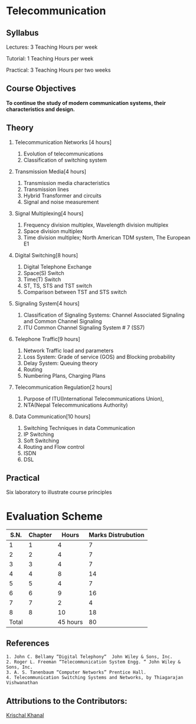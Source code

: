 # Telecommunication
## Syllabus

Lectures: 3 Teaching Hours per week

Tutorial: 1 Teaching Hours per week

Practical: 3 Teaching Hours per two weeks

## Course Objectives

**To continue the study of modern communication systems, their characteristics and design.**

## Theory

1. Telecommunication Networks [4 hours]
    1. Evolution of telecommunications
    2. Classification of switching system

2. Transmission Media[4 hours]
    1. Transmission media characteristics
    2. Transmission lines
    3. Hybrid Transformer and circuits
    4. Signal and noise measurement

3. Signal Multiplexing[4 hours]
    1. Frequency division multiplex, Wavelength division multiplex
    2. Space division multiplex
    3. Time division multiplex; North American TDM system, The European E1

4. Digital Switching[8 hours]
    1. Digital Telephone Exchange
    2. Space(S) Switch
    3. Time(T) Switch
    4. ST, TS, STS and TST switch
    5. Comparison between TST and STS switch

5. Signaling System[4 hours]
    1. Classification of Signaling Systems: Channel Associated Signaling and Common Channel Signaling
    2. ITU Common Channel Signaling System # 7 (SS7)

6. Telephone Traffic[9 hours]
    1. Network Traffic load and parameters
    2. Loss System: Grade of service (GOS)  and Blocking probability
    3. Delay System:  Queuing theory
    4. Routing
    5. Numbering Plans, Charging Plans

7. Telecommunication Regulation[2 hours]
    1. Purpose of ITU(International Telecommunications Union),
    2. NTA(Nepal Telecommunications Authority)

8. Data Communication[10 hours]
    1. Switching Techniques in data Communication
    2. IP Switching
    3. Soft Switching
    4. Routing and Flow control
    5. ISDN
    6. DSL

## Practical

Six laboratory to illustrate course principles

# Evaluation Scheme

| S.N.  | Chapter       | Hours          | Marks Distrubution     |
| ----- | ------------- | -------------- | ---------------------- |
| 1     | 1             |  4             |    7                   |
| 2     | 2             |  4             |    7                   |
| 3     | 3             |  4             |    7                   |
| 4     | 4             |  8             |   14                   |
| 5     | 5             |  4             |    7                   |
| 6     | 6             |  9             |   16                   |
| 7     | 7             |  2             |    4                   |
| 8     | 8             | 10             |   18                   |
| Total |               | 45 hours       |   80                   |

## References
    1. John C. Bellamy “Digital Telephony“  John Wiley & Sons, Inc.
    2. Roger L. Freeman “Telecommunication System Engg. “ John Wiley & Sons, Inc.
    3. A. S. Tanenbaum “Computer Networks” Prentice Hall.
    4. Telecommunication Switching Systems and Networks, by Thiagarajan Vishwanathan

## Attributions to the Contributors:

[Krischal Khanal](https://github.com/krischal111)
